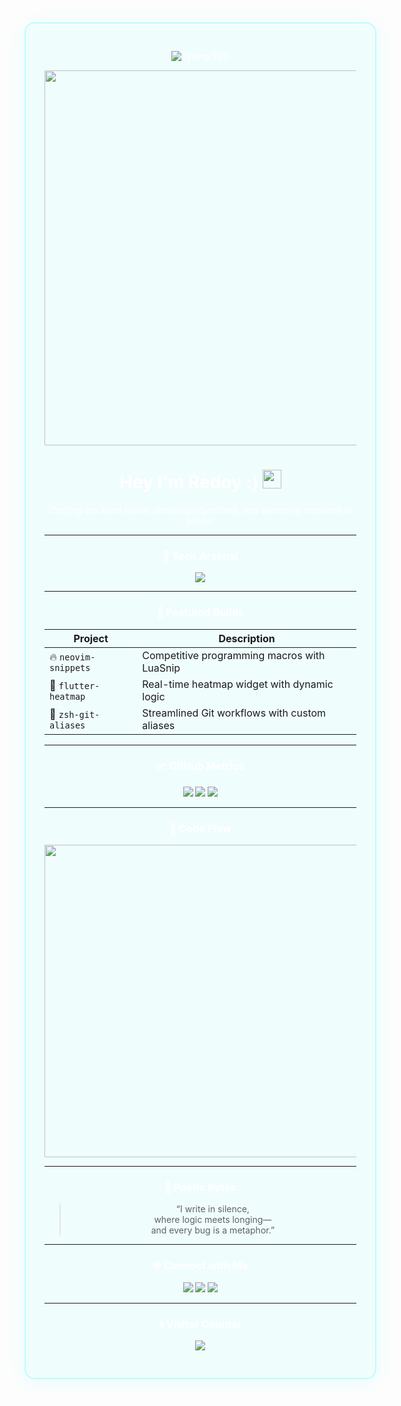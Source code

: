 <div align="center" style="
  background: rgba(0, 247, 255, 0.05);
  border: 2px solid rgba(0, 247, 255, 0.2);
  border-radius: 16px;
  padding: 30px;
  box-shadow: 0 4px 30px rgba(0, 247, 255, 0.1);
  backdrop-filter: blur(8px);
  color: #ffffff;
  width: 99%;
  margin: auto;
">





<!-- Typing animation -->
<p align="center">
  <img src="https://readme-typing-svg.demolab.com?font=JetBrains+Mono&size=22&pause=1000&color=00F7FF&center=true&vCenter=true&width=500&lines=A+Full+Stack+Developer;Competitive+Programming;Flutter+UI;A+learner+who's+still+learning" alt="Typing SVG" />
</p>

<!-- Glitchy banner -->
<p align="center">
  <img src="https://media2.giphy.com/media/v1.Y2lkPTZjMDliOTUyeHc3NzYwc3VjY2FmZGU3Z3E1dzB0emZzN2pobXI3ZnVqemNqMHNtbCZlcD12MV9pbnRlcm5hbF9naWZfYnlfaWQmY3Q9Zw/qgQUggAC3Pfv687qPC/giphy.gif" alt = " " width="600px" />
</p>

<h1 align="center">Hey I'm Redoy :) <img src="https://raw.githubusercontent.com/MartinHeinz/MartinHeinz/master/wave.gif" width="30px" /></h1>
<p align="center"><i>Crafting backend spells, decoding algorithms, and sketching emotions in pixels.</i></p>

---

### 🧠 Tech Arsenal
<p align="center">
  <img src="https://skillicons.dev/icons?i=c,cpp,java,dart,flutter,nodejs,express,firebase,neovim,linux,git" />
</p>

---

### 🧩 Featured Builds
| Project | Description |
|--------|-------------|
| 🔥 `neovim-snippets` | Competitive programming macros with LuaSnip |
| 📱 `flutter-heatmap` | Real-time heatmap widget with dynamic logic |
| 🧠 `zsh-git-aliases` | Streamlined Git workflows with custom aliases |

---

### 📈 GitHub Metrics
<p align="center">
  <img src="https://github-readme-stats.vercel.app/api?username=Redooyyy&show_icons=true&theme=transparent&hide_border=true" />
  <img src="https://github-readme-streak-stats.herokuapp.com/?user=Redooyyy&theme=transparent&hide_border=true" />
  <img src="https://github-readme-stats.vercel.app/api/top-langs/?username=Redooyyy&layout=compact&theme=transparent&hide_border=true" />
</p>

---

### 🧬 Code Flow
<p align="center">
  <img src="https://media2.giphy.com/media/v1.Y2lkPTZjMDliOTUyN2t2Z2xtcjA0Nng4cXk0cGxwd2lsNmRxOXdlNnp0NDJoZ2tqaXRoeSZlcD12MV9pbnRlcm5hbF9naWZfYnlfaWQmY3Q9Zw/78XCFBGOlS6keY1Bil/giphy.gif" alt = " " width="500px" />
</p>

---

### 📝 Poetic Bytes
> “I write in silence,  
> where logic meets longing—  
> and every bug is a metaphor.”

---

### 🌐 Connect with Me
<p align="center">
  <a href="https://www.linkedin.com/in/Redooyyy"><img src="https://img.shields.io/badge/LinkedIn-0A66C2?logo=linkedin&logoColor=white&style=for-the-badge" /></a>
  <a href="https://www.facebook.com/Redooyyy"><img src="https://img.shields.io/badge/Facebook-1877F2?logo=facebook&logoColor=white&style=for-the-badge" /></a>
  <a href="https://discordapp.com/users/Redooyyy"><img src="https://img.shields.io/badge/Discord-5865F2?logo=discord&logoColor=white&style=for-the-badge" /></a>
</p>

---

### 🌀 Visitor Counter
<p align="center">
  <img src="https://komarev.com/ghpvc/?username=Redooyyy&label=Visitors&color=00F7FF&style=flat-square" />
</p>



</div>
